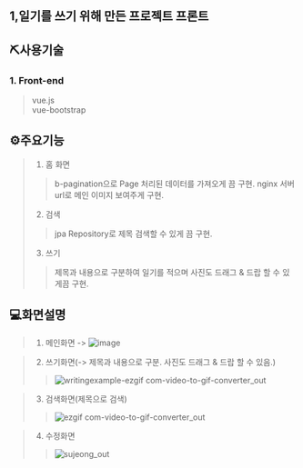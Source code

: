 ## 1,일기를 쓰기 위해 만든 프로젝트 프론트

## ⛏사용기술
### 1. Front-end

> vue.js  
> vue-bootstrap

## ⚙주요기능

> 1. 홈 화면
>> b-pagination으로 Page 처리된 데이터를 가져오게 끔 구현.
>> nginx 서버 url로 메인 이미지 보여주게 구현.
> 2. 검색
>> jpa Repository로 제목 검색할 수 있게 끔 구현.
>>
> 3. 쓰기
>> 제목과 내용으로 구분하여 일기를 적으며 사진도 드래그 & 드랍 할 수 있게끔 구현.



## 💻화면설명  

> 1. 메인화면
-> ![image](https://github.com/Jungsooooooo/Daily_Writing_Front/assets/94541011/063dcdb1-3837-4dc5-bbfc-d8c4f245bf07)

> 2. 쓰기화면(-> 제목과 내용으로 구분. 사진도 드래그 & 드랍 할 수 있음.)
>> ![writingexample-ezgif com-video-to-gif-converter_out](https://github.com/Jungsooooooo/Daily_Writing_Front/assets/94541011/0a18a5dd-add0-421a-9fba-a69d043536c1)

> 3. 검색화면(제목으로 검색)
>> ![ezgif com-video-to-gif-converter_out](https://github.com/Jungsooooooo/Daily_Writing_Front/assets/94541011/3aacb00f-13f1-47b2-aae7-6d7f8fd7a84e)

> 4. 수정화면
>> ![sujeong_out](https://github.com/Jungsooooooo/Daily_Writing_Front/assets/94541011/70d25bc9-802f-4fda-9ef7-463c8e16de07)






